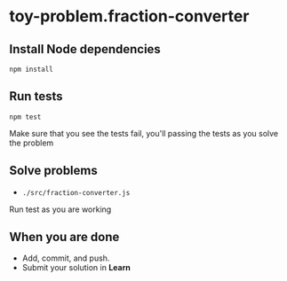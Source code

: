 # toy-problem.fraction-converter

## Install Node dependencies

```
npm install
```

## Run tests

```
npm test
```

Make sure that you see the tests fail, you'll passing the tests as you solve the problem

## Solve problems

* `./src/fraction-converter.js`

Run test as you are working

## When you are done

* Add, commit, and push.
* Submit your solution in **Learn**

